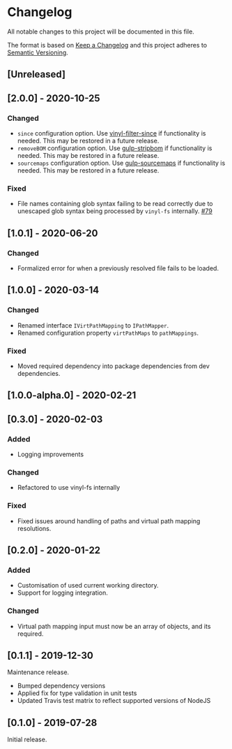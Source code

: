 # Changelog

All notable changes to this project will be documented in this file.

The format is based on [Keep a Changelog](http://keepachangelog.com/en/1.0.0/)
and this project adheres to [Semantic Versioning](http://semver.org/spec/v2.0.0.html).

## [Unreleased]

## [2.0.0] - 2020-10-25

### Changed
* `since` configuration option. Use [vinyl-filter-since](https://www.npmjs.com/package/vinyl-filter-since) if functionality is needed. This may be restored in a future release.
* `removeBOM` configuration option. Use [gulp-stripbom](https://www.npmjs.com/package/gulp-stripbom) if functionality is needed. This may be restored in a future release.
* `sourcemaps` configuration option. Use [gulp-sourcemaps](https://www.npmjs.com/package/gulp-sourcemaps) if functionality is needed. This may be restored in a future release.

### Fixed
* File names containing glob syntax failing to be read correctly due to unescaped glob syntax being processed by `vinyl-fs` internally. [#79](https://github.com/userfrosting/vinyl-fs-vpath/issues/79)

## [1.0.1] - 2020-06-20

### Changed
- Formalized error for when a previously resolved file fails to be loaded.

## [1.0.0] - 2020-03-14

### Changed
- Renamed interface `IVirtPathMapping` to `IPathMapper`.
- Renamed configuration property `virtPathMaps` to `pathMappings`.

### Fixed
- Moved required dependency into package dependencies from dev dependencies.

## [1.0.0-alpha.0] - 2020-02-21

## [0.3.0] - 2020-02-03

### Added
- Logging improvements

### Changed
- Refactored to use vinyl-fs internally

### Fixed
- Fixed issues around handling of paths and virtual path mapping resolutions.

## [0.2.0] - 2020-01-22

### Added
- Customisation of used current working directory.
- Support for logging integration.

### Changed
- Virtual path mapping input must now be an array of objects, and its required.

## [0.1.1] - 2019-12-30

Maintenance release.

- Bumped dependency versions
- Applied fix for type validation in unit tests
- Updated Travis test matrix to reflect supported versions of NodeJS

## [0.1.0] - 2019-07-28

Initial release.
